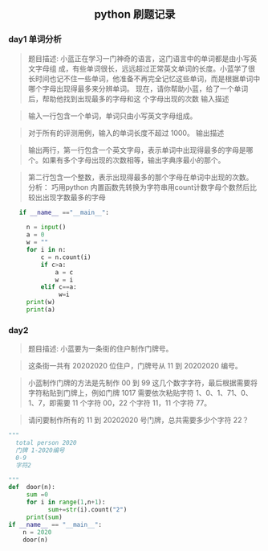<center><h2>python 刷题记录</h2></center>




### day1 单词分析
> 题目描述:
> 小蓝正在学习一门神奇的语言，这门语言中的单词都是由小写英文字母组 成，有些单词很长，远远超过正常英文单词的长度。小蓝学了很长时间也记不住一些单词，他准备不再完全记忆这些单词，而是根据单词中哪个字母出现得最多来分辨单词。
> 现在，请你帮助小蓝，给了一个单词后，帮助他找到出现最多的字母和这 个字母出现的次数
> 输入描述

> 输入一行包含一个单词，单词只由小写英文字母组成。

> 对于所有的评测用例，输入的单词长度不超过 1000。
>输出描述

>输出两行，第一行包含一个英文字母，表示单词中出现得最多的字母是哪 个。如果有多个字母出现的次数相等，输出字典序最小的那个。

> 第二行包含一个整数，表示出现得最多的那个字母在单词中出现的次数。
> 分析：
> 巧用python 内置函数先转换为字符串用count计数字母个数然后比较出出现字数最多的字母

```python
   if __name__ =="__main__":
     
     n = input()
     a = 0
     w = ""
     for i in n:
         c = n.count(i)
         if c>a:
             a = c
             w = i 
         elif c==a:
              w=i     
     print(w)
     print(a)
``` 

### day2

> 题目描述:
> 小蓝要为一条街的住户制作门牌号。

> 这条街一共有 20202020 位住户，门牌号从 11 到 20202020 编号。

> 小蓝制作门牌的方法是先制作 00 到 99 这几个数字字符，最后根据需要将字符粘贴到门牌上，例如门牌 1017 需要依次粘贴字符 1、0、1、71、0、1、7，即需要 11 个字符 00，22 个字符 11，11 个字符 77。

> 请问要制作所有的 11 到 20202020 号门牌，总共需要多少个字符 22？


```python
"""
  total person 2020
  门牌 1-2020编号
  0-9
  字符2

"""
def  door(n):
     sum =0
     for i in range(1,n+1):
           sum+=str(i).count("2")
     print(sum)
if __name__ == "__main__":
    n = 2020
    door(n)
```